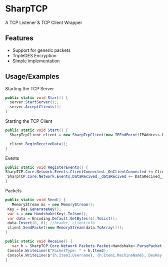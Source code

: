 # SharpTCP
A TCP Listener &amp; TCP Client Wrapper


## Features

- Support for generic packets
- TripleDES Encryption
- Simple implementation

## Usage/Examples

Starting the TCP Server
```C#
public static void Start() {
  server.StartServer();;
  server.AcceptClients();
}
```
Starting the TCP Client
```C#
public static void Start() {
  SharpTcpClient client = new SharpTcpClient(new IPEndPoint(IPAddress.Parse("192.168.50.238"), 13371));

  client.BeginReceiveData();
}
```

Events
```C#
public static void RegisterEvents() {
SharpTCP.Core.Network.Events.ClientConnected._OnClientConnected += ClientConnected__OnClientConnected;
 SharpTCP.Core.Network.Events.DataRecived._dataRecived += DataRecived__dataRecived;
}
```

Packets
```C#
public static void Send() {
   MemoryStream ms = new MemoryStream();
 Key = Des.GenerateKey();
 var s = new Handshake(Key).ToJson();
 var data = Encoding.Default.GetBytes(s).ToList();
 data.Insert(0, 0); //header, clientinfo
 client.SendPacket(new MemoryStream(data.ToArray()));         
}

public static void Receive() {
   var h = SharpTCP.Core.Network.Packets.Packet<Handshake>.ParsePacket(new System.IO.MemoryStream(data.ToArray()));
 Console.WriteLine($"PacketType: " + h.Item2);
 Console.WriteLine($"{h.Item1.Username}, {h.Item1.MachineName}, DesKey: {h.Item1.DesKey}");
}
```



